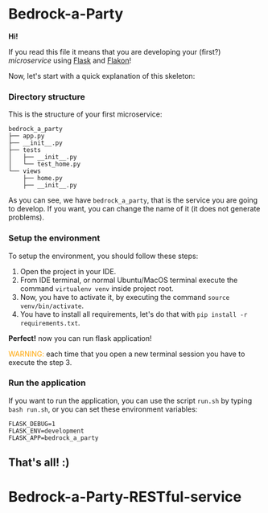 # Bedrock-a-Party

**Hi!** 

If you read this file it means that you are developing your (first?) *microservice* using [Flask](https://flask.palletsprojects.com/en/2.0.x/)
and [Flakon](https://pypi.org/project/flakon/)!

Now, let's start with a quick explanation of this skeleton:

### Directory structure

This is the structure of your first microservice:

```
bedrock_a_party
├── app.py
├── __init__.py
├── tests
│   ├── __init__.py
│   └── test_home.py
└── views
    ├── home.py
    ├── __init__.py
```

As you can see, we have `bedrock_a_party`, that is the service you are going to develop.
If you want, you can change the name of it (it does not generate problems).


### Setup the environment

To setup the environment, you should follow these steps:

1. Open the project in your IDE.
2. From IDE terminal, or normal Ubuntu/MacOS terminal execute the command `virtualenv venv` inside project root.
3. Now, you have to activate it, by executing the command `source venv/bin/activate`.
4. You have to install all requirements, let's do that with `pip install -r requirements.txt`.

**Perfect!** now you can run flask application!

<span style="color:orange">WARNING:</span> each time that you open a new terminal session you have
to execute the step 3.


### Run the application

If you want to run the application, you can use the script `run.sh` by typing `bash run.sh`,
or you can set these environment variables:

```
FLASK_DEBUG=1
FLASK_ENV=development
FLASK_APP=bedrock_a_party
```


That's all! :)
---
# Bedrock-a-Party-RESTful-service
